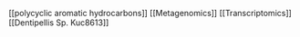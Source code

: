 [[polycyclic aromatic hydrocarbons]]
[[Metagenomics]]
[[Transcriptomics]]
[[Dentipellis Sp. Kuc8613]]
